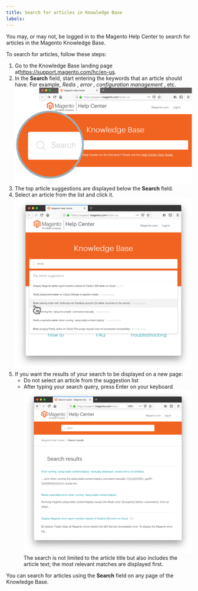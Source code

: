 ```yaml
---
title: Search for articles in Knowledge Base
labels: 
---
```


You may, or may not, be logged in to the Magento Help Center to search for articles in the Magento Knowledge Base.

To search for articles, follow these steps:

1. Go to the Knowledge Base landing page at<https://support.magento.com/hc/en-us>.
1. In the **Search** field, start entering the keywords that an article should have. For example, *Redis* , *error* , *configuration management* , etc.    ![magento-knowledge-base-search-field.png](assets/magento-knowledge-base-search-field.png)    
1. The top article suggestions are displayed below the **Search** field.
1. Select an article from the list and click it.    ![search-suggestions.png](assets/search-suggestions.png)    
1. If you want the results of your search to be displayed on a new page:
    * Do not select an article from the suggestion list
    * After typing your search query, press Enter on your keyboard    ![search-results-page.png](assets/search-results-page.png)    
The search is not limited to the article title but also includes the article text; the most relevant matches are displayed first.

You can search for articles using the **Search** field on any page of the Knowledge Base.